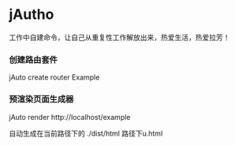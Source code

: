 # jAutho
工作中自建命令，让自己从重复性工作解放出来，热爱生活，热爱拉芳！

### 创建路由套件
jAuto create router Example

### 预渲染页面生成器
jAuto render http://localhost/example

自动生成在当前路径下的 ./dist/html 路径下u.html
